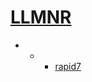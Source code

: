 # [LLMNR](https://tools.kali.org/sniffingspoofing/responder)

- - - [rapid7](https://www.youtube.com/watch?v=QMAJ4bVB3EI)
